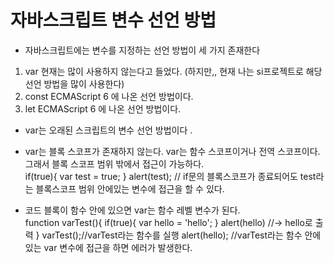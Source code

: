 # 자바스크립트 변수 선언 방법

 - 자바스크립트에는 변수를 지정하는 선언 방법이 세 가지 존재한다
  1. var 현재는 많이 사용하지 않는다고 들었다. (하지만,, 현재 나는 si프로젝트로 해당 선언 방법을 많이 사용한다) 
  2. const   ECMAScript 6 에 나온 선언 방법이다.
  3. let ECMAScript  6 에 나온 선언 방법이다.

  - var는 오래된 스크립트의 변수 선언 방법이다 .
  - var는 블록 스코프가 존재하지 않는다. var는 함수 스코프이거나 전역 스코프이다. 그래서 블록 스코프 범위 밖에서 접근이 가능하다.  
            if(true){
                var test = true;
            }
            alert(test); // if문의 블록스코프가 종료되어도 test라는 블록스코프 범위 안에있는 변수에 접근을 할 수 있다.  

  - 코드 블록이 함수 안에 있으면 var는 함수 레벨 변수가 된다.  
          function varTest(){
              if(true){
                  var hello = 'hello';
              }
            alert(hello) //-> hello로 출력
          }
    varTest();//varTest라는 함수를 실행
    alert(hello); //varTest라는 함수 안에 있는 var 변수에 접근을 하면 에러가 발생한다.
